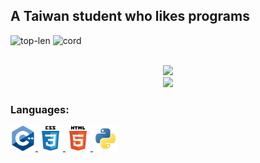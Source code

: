 ## A Taiwan student who likes programs

![top-len](https://github-readme-stats.vercel.app/api/top-langs/?username=cjenf&langs_count=8&theme=nord&locale=en)
![cord](https://github-readme-stats.vercel.app/api?username=cjenf&show_icons=true&theme=nord")
<p align="center">
    <br/>
    <img src="https://github-readme-stats.vercel.app/api/top-langs/?username=cjenf&langs_count=8&theme=nord&locale=en" /><br />
    <!-- <img src="https://github-readme-stats.vercel.app/api/top-langs/?username=cjenf&layout=compact&theme=Nord&locale=cn" /><br /> -->
    <img src="https://github-readme-stats.vercel.app/api?username=cjenf&show_icons=true&theme=nord" /><br />
</p>


<h3 align="left">Languages:</h3>
<p align="left"> <a href="https://www.w3schools.com/cpp/" target="_blank" rel="noreferrer"> <img src="https://raw.githubusercontent.com/devicons/devicon/master/icons/cplusplus/cplusplus-original.svg" alt="cplusplus" width="40" height="40"/> </a> <a href="https://www.w3schools.com/css/" target="_blank" rel="noreferrer"> <img src="https://raw.githubusercontent.com/devicons/devicon/master/icons/css3/css3-original-wordmark.svg" alt="css3" width="40" height="40"/> </a> <a href="https://www.w3.org/html/" target="_blank" rel="noreferrer"> <img src="https://raw.githubusercontent.com/devicons/devicon/master/icons/html5/html5-original-wordmark.svg" alt="html5" width="40" height="40"/> </a> <a href="https://www.python.org" target="_blank" rel="noreferrer"> <img src="https://raw.githubusercontent.com/devicons/devicon/master/icons/python/python-original.svg" alt="python" width="40" height="40"/> </a> </p>
